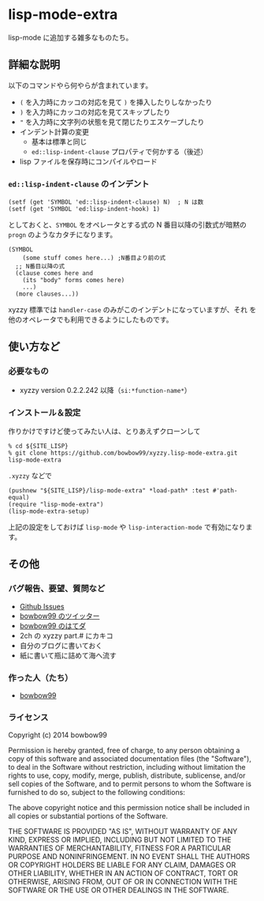 lisp-mode-extra
===============
lisp-mode に追加する雑多なものたち。

詳細な説明
----------
以下のコマンドやら何やらが含まれています。

* `(` を入力時にカッコの対応を見て `)` を挿入したりしなかったり
* `)` を入力時にカッコの対応を見てスキップしたり
* `"` を入力時に文字列の状態を見て閉じたりエスケープしたり
* インデント計算の変更
  * 基本は標準と同じ
  * `ed::lisp-indent-clause` プロパティで何かする（後述）
* lisp ファイルを保存時にコンパイルやロード

### `ed::lisp-indent-clause` のインデント

	(setf (get 'SYMBOL 'ed::lisp-indent-clause) N)  ; N は数
	(setf (get 'SYMBOL 'ed:lisp-indent-hook) 1)

としておくと、`SYMBOL` をオペレータとする式の N 番目以降の引数式が暗黙の
`progn` のようなカタチになります。

	(SYMBOL
	    (some stuff comes here...) ;N番目より前の式
	  ;; N番目以降の式
	  (clause comes here and
	    (its "body" forms comes here)
	    ...)
	  (more clauses...))

xyzzy 標準では `handler-case` のみがこのインデントになっていますが、それ
を他のオペレータでも利用できるようにしたものです。



使い方など
----------

### 必要なもの
* xyzzy version 0.2.2.242 以降（`si:*function-name*`）

### インストール＆設定
作りかけですけど使ってみたい人は、とりあえずクローンして

	% cd ${SITE_LISP}
	% git clone https://github.com/bowbow99/xyzzy.lisp-mode-extra.git lisp-mode-extra

`.xyzzy` などで

	(pushnew "${SITE_LISP}/lisp-mode-extra" *load-path* :test #'path-equal)
	(require "lisp-mode-extra")
	(lisp-mode-extra-setup)

上記の設定をしておけば `lisp-mode` や `lisp-interaction-mode` で有効になります。


その他
------

### バグ報告、要望、質問など
* [Github Issues](https://github.com/bowbow99/xyzzy.lisp-mode-extra/issues)
* [bowbow99 のツイッター](https://twitter.com/bowbow99)
* [bowbow99 のはてダ](http://d.hatena.ne.jp/bowbow99)
* 2ch の xyzzy part.# にカキコ
* 自分のブログに書いておく
* 紙に書いて瓶に詰めて海へ流す

### 作った人（たち）

* [bowbow99](https://github.com/bowbow99)

### ライセンス

Copyright (c) 2014 bowbow99

Permission is hereby granted, free of charge, to any person obtaining a copy
of this software and associated documentation files (the "Software"), to deal
in the Software without restriction, including without limitation the rights
to use, copy, modify, merge, publish, distribute, sublicense, and/or sell
copies of the Software, and to permit persons to whom the Software is
furnished to do so, subject to the following conditions:

The above copyright notice and this permission notice shall be included in
all copies or substantial portions of the Software.

THE SOFTWARE IS PROVIDED "AS IS", WITHOUT WARRANTY OF ANY KIND, EXPRESS OR
IMPLIED, INCLUDING BUT NOT LIMITED TO THE WARRANTIES OF MERCHANTABILITY,
FITNESS FOR A PARTICULAR PURPOSE AND NONINFRINGEMENT. IN NO EVENT SHALL THE
AUTHORS OR COPYRIGHT HOLDERS BE LIABLE FOR ANY CLAIM, DAMAGES OR OTHER
LIABILITY, WHETHER IN AN ACTION OF CONTRACT, TORT OR OTHERWISE, ARISING FROM,
OUT OF OR IN CONNECTION WITH THE SOFTWARE OR THE USE OR OTHER DEALINGS IN
THE SOFTWARE.

